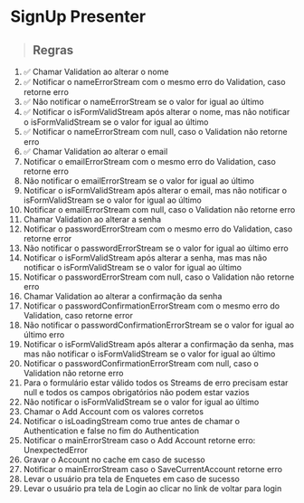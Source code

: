# SignUp Presenter

> ## Regras
1. ✅ Chamar Validation ao alterar o nome
2. ✅ Notificar o nameErrorStream com o mesmo erro do Validation, caso retorne erro
3. ✅ Não notificar o nameErrorStream se o valor for igual ao último
4. ✅ Notificar o isFormValidStream após alterar o nome, mas não notificar o isFormValidStream se o valor for igual ao último
5. ✅ Notificar o nameErrorStream com null, caso o Validation não retorne erro
6. ✅ Chamar Validation ao alterar o email
7. Notificar o emailErrorStream com o mesmo erro do Validation, caso retorne erro
8. Não notificar o emailErrorStream se o valor for igual ao último
9. Notificar o isFormValidStream após alterar o email, mas não notificar o isFormValidStream se o valor for igual ao último
10. Notificar o emailErrorStream com null, caso o Validation não retorne erro
11. Chamar Validation ao alterar a senha
12. Notificar o passwordErrorStream com o mesmo erro do Validation, caso retorne error
13. Não notificar o passwordErrorStream se o valor for igual ao último erro
14. Notificar o isFormValidStream após alterar a senha, mas mas não notificar o isFormValidStream se o valor for igual ao último
15. Notificar o passwordErrorStream com null, caso o Validation não retorne erro
16. Chamar Validation ao alterar a confirmação da senha
17. Notificar o passwordConfirmationErrorStream com o mesmo erro do Validation, caso retorne error
18. Não notificar o passwordConfirmationErrorStream se o valor for igual ao último erro
19. Notificar o isFormValidStream após alterar a confirmação da senha, mas mas não notificar o isFormValidStream se o valor for igual ao último
20. Notificar o passwordConfirmationErrorStream com null, caso o Validation não retorne erro
21. Para o formulário estar válido todos os Streams de erro precisam estar null e todos os campos obrigatórios não podem estar vazios
22. Não notificar o isFormValidStream se o valor for igual ao último
23. Chamar o Add Account com os valores corretos
24. Notificar o isLoadingStream como true antes de chamar o Authentication e false no fim do Authentication
25. Notificar o mainErrorStream caso o Add Account retorne erro: UnexpectedError
26. Gravar o Account no cache em caso de sucesso
27. Notificar o mainErrorStream caso o SaveCurrentAccount retorne erro
28. Levar o usuário pra tela de Enquetes em caso de sucesso
29. Levar o usuário pra tela de Login ao clicar no link de voltar para login